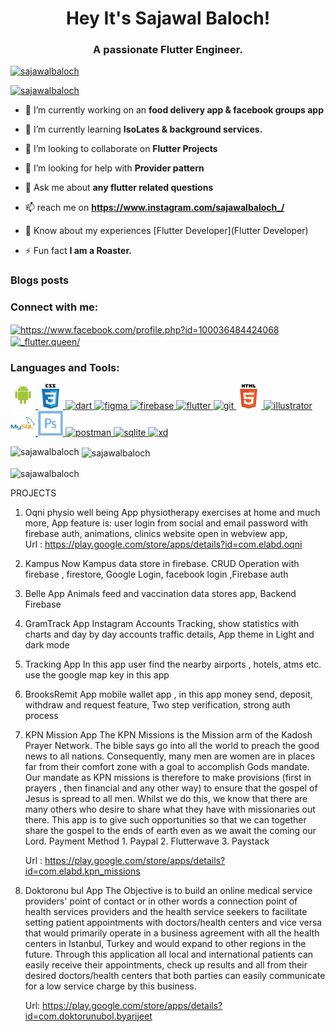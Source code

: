 


<h1 align="center">Hey It's Sajawal Baloch!</h1>
<h3 align="center">A passionate Flutter Engineer.</h3>

<p align="left"> <a href="https://github.com/ryo-ma/github-profile-trophy"><img src="https://github-profile-trophy.vercel.app/?username=sajawalbaloch" alt="sajawalbaloch" /></a> </p>

<p align="left"> <a href="https://twitter.com/sajawalbaloch" target="blank"><img src="https://img.shields.io/twitter/follow/Sajawalbaloch55?logo=twitter&style=for-the-badge" alt="sajawalbaloch" /></a> </p>

- 🔭 I’m currently working on an **food delivery app & facebook groups app**

- 🌱 I’m currently learning **IsoLates & background services.**

- 👯 I’m looking to collaborate on **Flutter Projects**

- 🤝 I’m looking for help with **Provider pattern**

- 💬 Ask me about **any flutter related questions**

- 📫 reach me on **https://www.instagram.com/sajawalbaloch_/**

- 📄 Know about my experiences [Flutter Developer](Flutter Developer)

- ⚡ Fun fact **I am a Roaster.**

### Blogs posts
<!-- BLOG-POST-LIST:START -->
<!-- BLOG-POST-LIST:END -->

<h3 align="left">Connect with me:</h3>
<p align="left">
<a href="https://www.facebook.com/profile.php?id=100036484424068" target="blank"><img align="center" src="https://raw.githubusercontent.com/rahuldkjain/github-profile-readme-generator/master/src/images/icons/Social/facebook.svg" alt="https://www.facebook.com/profile.php?id=100036484424068" height="30" width="40" /></a>
<a href="https://www.instagram.com/sajawalbaloch_/" target="blank"><img align="center" src="https://raw.githubusercontent.com/rahuldkjain/github-profile-readme-generator/master/src/images/icons/Social/instagram.svg" alt="_flutter.queen/" height="30" width="40" /></a>
</p>

<h3 align="left">Languages and Tools:</h3>
<p align="left"> <a href="https://developer.android.com" target="_blank" rel="noreferrer"> <img src="https://raw.githubusercontent.com/devicons/devicon/master/icons/android/android-original-wordmark.svg" alt="android" width="40" height="40"/> </a> <a href="https://www.w3schools.com/css/" target="_blank" rel="noreferrer"> <img src="https://raw.githubusercontent.com/devicons/devicon/master/icons/css3/css3-original-wordmark.svg" alt="css3" width="40" height="40"/> </a> <a href="https://dart.dev" target="_blank" rel="noreferrer"> <img src="https://www.vectorlogo.zone/logos/dartlang/dartlang-icon.svg" alt="dart" width="40" height="40"/> </a> <a href="https://www.figma.com/" target="_blank" rel="noreferrer"> <img src="https://www.vectorlogo.zone/logos/figma/figma-icon.svg" alt="figma" width="40" height="40"/> </a> <a href="https://firebase.google.com/" target="_blank" rel="noreferrer"> <img src="https://www.vectorlogo.zone/logos/firebase/firebase-icon.svg" alt="firebase" width="40" height="40"/> </a> <a href="https://flutter.dev" target="_blank" rel="noreferrer"> <img src="https://www.vectorlogo.zone/logos/flutterio/flutterio-icon.svg" alt="flutter" width="40" height="40"/> </a> <a href="https://git-scm.com/" target="_blank" rel="noreferrer"> <img src="https://www.vectorlogo.zone/logos/git-scm/git-scm-icon.svg" alt="git" width="40" height="40"/> </a> <a href="https://www.w3.org/html/" target="_blank" rel="noreferrer"> <img src="https://raw.githubusercontent.com/devicons/devicon/master/icons/html5/html5-original-wordmark.svg" alt="html5" width="40" height="40"/> </a> <a href="https://www.adobe.com/in/products/illustrator.html" target="_blank" rel="noreferrer"> <img src="https://www.vectorlogo.zone/logos/adobe_illustrator/adobe_illustrator-icon.svg" alt="illustrator" width="40" height="40"/> </a> <a href="https://www.mysql.com/" target="_blank" rel="noreferrer"> <img src="https://raw.githubusercontent.com/devicons/devicon/master/icons/mysql/mysql-original-wordmark.svg" alt="mysql" width="40" height="40"/> </a> <a href="https://www.photoshop.com/en" target="_blank" rel="noreferrer"> <img src="https://raw.githubusercontent.com/devicons/devicon/master/icons/photoshop/photoshop-line.svg" alt="photoshop" width="40" height="40"/> </a> <a href="https://postman.com" target="_blank" rel="noreferrer"> <img src="https://www.vectorlogo.zone/logos/getpostman/getpostman-icon.svg" alt="postman" width="40" height="40"/> </a> <a href="https://www.sqlite.org/" target="_blank" rel="noreferrer"> <img src="https://www.vectorlogo.zone/logos/sqlite/sqlite-icon.svg" alt="sqlite" width="40" height="40"/> </a> <a href="https://www.adobe.com/products/xd.html" target="_blank" rel="noreferrer"> <img src="https://cdn.worldvectorlogo.com/logos/adobe-xd.svg" alt="xd" width="40" height="40"/> </a> </p>

<p><img align="left" src="https://github-readme-stats.vercel.app/api/top-langs?username=sajawalbaloch&show_icons=true&locale=en&layout=compact" alt="sajawalbaloch" /></p>

<p>&nbsp;<img align="center" src="https://github-readme-stats.vercel.app/api?username=sajawalbaloch&show_icons=true&locale=en" alt="sajawalbaloch" /></p>

<p><img align="center" src="https://github-readme-streak-stats.herokuapp.com/?user="sajawalbaloch&" alt="sajawalbaloch" /></p>
 
PROJECTS 
1.	Oqni physio well being App
 physiotherapy exercises at home and much more, App feature is: user login from social and email password with firebase auth, animations, clinics website open in webview  app,  
Url :       https://play.google.com/store/apps/details?id=com.elabd.oqni

2.	Kampus Now
Kampus data store in firebase. CRUD Operation with firebase ,  firestore, Google Login, facebook login ,Firebase auth

3.	Belle App 
Animals feed and vaccination data stores app, Backend Firebase

4.	GramTrack App
Instagram Accounts Tracking, show statistics with charts and day by day accounts traffic details, App theme in Light and dark mode

5.	Tracking App
In this app user find the nearby airports , hotels, atms etc. use the google map key in this app

6.	BrooksRemit App 
mobile wallet app , in this app money send, deposit, withdraw and request feature, Two step verification, strong auth process

7.	KPN Mission App
The KPN Missions is the Mission arm of the Kadosh Prayer Network. The bible says go into all the world to preach the good news to all nations. Consequently, many men are women are in places far from their comfort zone with a goal to accomplish Gods mandate. Our mandate as KPN missions is therefore to make provisions (first in prayers , then financial and any other way) to ensure that the gospel of Jesus is spread to all men. Whilst we do this, we know that there are many others who desire to share what they have with missionaries out there. This app is to give such opportunities so that we can together share the gospel to the ends of earth even as we await the coming our Lord.
Payment Method 1. Paypal 2. Flutterwave 3. Paystack 

    Url :        https://play.google.com/store/apps/details?id=com.elabd.kpn_missions

8.	Doktoronu bul App 
The Objective is to build an online medical service providers' point of contact or in other words a connection point of health services providers and the health service seekers to facilitate setting patient appointments with doctors/health centers and vice versa that would primarily operate in a business agreement with all the health centers in Istanbul, Turkey and would expand to other regions in the future.
Through this application all local and international patients can easily receive their appointments, check up results and all from their desired doctors/health centers that both parties can easily communicate for a low service charge by this business.

     Url:  https://play.google.com/store/apps/details?id=com.doktorunubol.byarijeet

